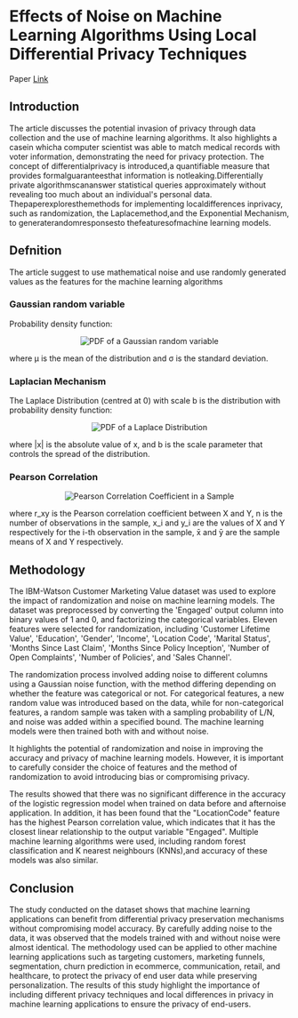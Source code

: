 # Effects of Noise on Machine Learning Algorithms Using Local Differential Privacy Techniques

Paper [Link](https://ieeexplore.ieee.org/document/9422609)

## Introduction 

The article discusses the potential invasion of privacy through data collection and the use of machine learning algorithms. It also highlights a casein whicha computer scientist was able to match medical records with voter information, demonstrating the need for privacy protection. The concept of differentialprivacy is introduced,a quantifiable measure that provides formalguaranteesthat information is notleaking.Differentially private algorithmscananswer statistical queries approximately without revealing too much about an individual's personal data. Thepaperexploresthemethods for implementing localdifferences inprivacy, such as randomization, the Laplacemethod,and the Exponential Mechanism, to generaterandomresponsesto thefeaturesofmachine learning models.

## Defnition 

The article suggest to use mathematical noise and use randomly generated values as the features for the machine learning algorithms 

### Gaussian random variable 
Probability density function:   
<p align="center">
  <img src="https://latex.codecogs.com/svg.image?p(x)=\frac{1}{\sqrt{2\pi\sigma^2}}e^{-\frac{(x-\mu)^2}{2\sigma^2}}" title="PDF of a Gaussian random variable" />
</p>

where μ is the mean of the distribution and σ is the standard deviation.

### Laplacian Mechanism

The Laplace Distribution (centred at 0) with scale b is the distribution with probability density function:
<p align="center">
  <img src="https://latex.codecogs.com/svg.image?p(x)=\frac{1}{2b}e^{-\frac{|x|}{b}}" title="PDF of a Laplace Distribution" />  
</p>

where |x| is the absolute value of x, and b is the scale parameter that controls the spread of the distribution. 

### Pearson Correlation

<p align="center">
  <img src="https://latex.codecogs.com/svg.image?r_{xy}=\frac{\sum_{i=1}^n(x_i-\bar{x})(y_i-\bar{y})}{\sqrt{\sum_{i=1}^n(x_i-\bar{x})^2}\sqrt{\sum_{i=1}^n(y_i-\bar{y})^2}}" title="Pearson Correlation Coefficient in a Sample" />
</p>

where r_xy is the Pearson correlation coefficient between X and Y, n is the number of observations in the sample, x_i and y_i are the values of X and Y respectively for the i-th observation in the sample, x̄ and ȳ are the sample means of X and Y respectively.

## Methodology

The IBM-Watson Customer Marketing Value dataset was used to explore the impact of randomization and noise on machine learning models. The dataset was preprocessed by converting the 'Engaged' output column into binary values of 1 and 0, and factorizing the categorical variables. Eleven features were selected for randomization, including 'Customer Lifetime Value', 'Education', 'Gender', 'Income', 'Location Code', 'Marital Status', 'Months Since Last Claim', 'Months Since Policy Inception', 'Number of Open Complaints', 'Number of Policies', and 'Sales Channel'.

The randomization process involved adding noise to different columns using a Gaussian noise function, with the method differing depending on whether the feature was categorical or not. For categorical features, a new random value was introduced based on the data, while for non-categorical features, a random sample was taken with a sampling probability of L/N, and noise was added within a specified bound. The machine learning models were then trained both with and without noise.

It highlights the potential of randomization and noise in improving the accuracy and privacy of machine learning models. However, it is important to carefully consider the choice of features and the method of randomization to avoid introducing bias or compromising privacy.


The results showed that there was no significant difference in the accuracy of the logistic regression model when trained on data before and afternoise application. In addition, it has been found that the "LocationCode" feature has the highest Pearson correlation value, which indicates that it has the closest linear relationship to the output variable "Engaged". Multiple machine learning algorithms were used, including random forest classification and K nearest neighbours (KNNs),and accuracy of these models was also similar.

## Conclusion 

The study conducted on the dataset shows that machine learning applications can benefit from differential privacy preservation mechanisms without compromising model accuracy. By carefully adding noise to the data, it was observed that the models trained with and without noise were almost identical. The methodology used  can be applied to other machine learning applications such as targeting customers, marketing funnels, segmentation, churn prediction in ecommerce, communication, retail, and healthcare, to protect the privacy of end user data while preserving personalization. The results of this study highlight the importance of including different privacy techniques and local differences in privacy in machine learning applications to ensure the privacy of end-users.